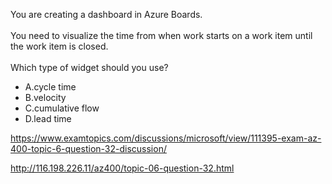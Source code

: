 You are creating a dashboard in Azure Boards.<br/><br/>You need to visualize the time from when work starts on a work item until the work item is closed.<br/><br/>Which type of widget should you use?<ul><li class="multi-choice-item correct-hidden"><span class="multi-choice-letter" data-choice-letter="A">A.</span>cycle time</li><li class="multi-choice-item"><span class="multi-choice-letter" data-choice-letter="B">B.</span>velocity</li><li class="multi-choice-item"><span class="multi-choice-letter" data-choice-letter="C">C.</span>cumulative flow</li><li class="multi-choice-item"><span class="multi-choice-letter" data-choice-letter="D">D.</span>lead time</li></ul><p><a href="https://www.examtopics.com/discussions/microsoft/view/111395-exam-az-400-topic-6-question-32-discussion/">https://www.examtopics.com/discussions/microsoft/view/111395-exam-az-400-topic-6-question-32-discussion/</a></p><p><a href="http://116.198.226.11/az400/topic-06-question-32.html">http://116.198.226.11/az400/topic-06-question-32.html</a></p><script src="https://giscus.app/client.js"                    data-repo="azsamples/az204"                    data-repo-id="R_kgDOMRXzDQ"                    data-category="General"                    data-category-id="DIC_kwDOMRXzDc4Cgi27"                    data-mapping="pathname"                    data-strict="1"                    data-reactions-enabled="0"                    data-emit-metadata="0"                    data-input-position="bottom"                    data-theme="preferred_color_scheme"                    data-lang="en"                    crossorigin="anonymous"                    async>                    </script>